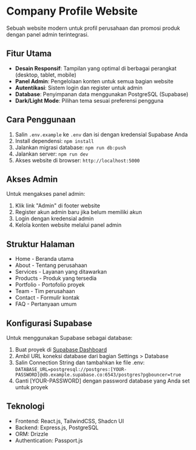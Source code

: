 # Company Profile Website

Sebuah website modern untuk profil perusahaan dan promosi produk dengan panel admin terintegrasi.

## Fitur Utama

- **Desain Responsif**: Tampilan yang optimal di berbagai perangkat (desktop, tablet, mobile)
- **Panel Admin**: Pengelolaan konten untuk semua bagian website
- **Autentikasi**: Sistem login dan register untuk admin
- **Database**: Penyimpanan data menggunakan PostgreSQL (Supabase)
- **Dark/Light Mode**: Pilihan tema sesuai preferensi pengguna

## Cara Penggunaan

1. Salin `.env.example` ke `.env` dan isi dengan kredensial Supabase Anda
2. Install dependensi: `npm install`
3. Jalankan migrasi database: `npm run db:push`
4. Jalankan server: `npm run dev`
5. Akses website di browser: `http://localhost:5000`

## Akses Admin

Untuk mengakses panel admin:

1. Klik link "Admin" di footer website
2. Register akun admin baru jika belum memiliki akun
3. Login dengan kredensial admin
4. Kelola konten website melalui panel admin

## Struktur Halaman

- Home - Beranda utama
- About - Tentang perusahaan
- Services - Layanan yang ditawarkan
- Products - Produk yang tersedia
- Portfolio - Portofolio proyek
- Team - Tim perusahaan
- Contact - Formulir kontak
- FAQ - Pertanyaan umum

## Konfigurasi Supabase

Untuk menggunakan Supabase sebagai database:

1. Buat proyek di [Supabase Dashboard](https://supabase.com/dashboard)
2. Ambil URL koneksi database dari bagian Settings > Database
3. Salin Connection String dan tambahkan ke file .env:
   `DATABASE_URL=postgresql://postgres:[YOUR-PASSWORD]@db.example.supabase.co:6543/postgres?pgbouncer=true`
4. Ganti [YOUR-PASSWORD] dengan password database yang Anda set untuk proyek

## Teknologi

- Frontend: React.js, TailwindCSS, Shadcn UI
- Backend: Express.js, PostgreSQL
- ORM: Drizzle
- Authentication: Passport.js
